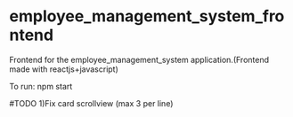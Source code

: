 # employee_management_system_frontend
Frontend for the employee_management_system application.(Frontend made with reactjs+javascript)

To run: npm start

#TODO
1)Fix card scrollview (max 3 per line)
